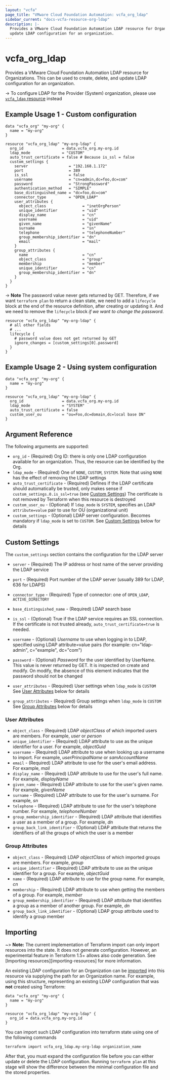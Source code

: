 ```yaml
---
layout: "vcfa"
page_title: "VMware Cloud Foundation Automation: vcfa_org_ldap"
sidebar_current: "docs-vcfa-resource-org-ldap"
description: |-
  Provides a VMware Cloud Foundation Automation LDAP resource for Organizations. This can be used to create, delete, and 
  update LDAP configuration for an organization.
---
```


# vcfa\_org\_ldap

Provides a VMware Cloud Foundation Automation LDAP resource for Organizations.
This can be used to create, delete, and update LDAP configuration for an organization.

-> To configure LDAP for the Provider (System) organization, please use [`vcfa_ldap` resource](/providers/vmware/vcfa/latest/docs/resources/ldap) instead

## Example Usage 1 - Custom configuration

```hcl
data "vcfa_org" "my-org" {
  name = "my-org"
}

resource "vcfa_org_ldap" "my-org-ldap" {
  org_id                 = data.vcfa_org.my-org.id
  ldap_mode              = "CUSTOM"
  auto_trust_certificate = false # Because is_ssl = false
  custom_settings {
    server                  = "192.168.1.172"
    port                    = 389
    is_ssl                  = false
    username                = "cn=admin,dc=foo,dc=com"
    password                = "StrongPassword"
    authentication_method   = "SIMPLE"
    base_distinguished_name = "dc=foo,dc=com"
    connector_type          = "OPEN_LDAP"
    user_attributes {
      object_class                = "inetOrgPerson"
      unique_identifier           = "uid"
      display_name                = "cn"
      username                    = "uid"
      given_name                  = "givenName"
      surname                     = "sn"
      telephone                   = "telephoneNumber"
      group_membership_identifier = "dn"
      email                       = "mail"
    }
    group_attributes {
      name                        = "cn"
      object_class                = "group"
      membership                  = "member"
      unique_identifier           = "cn"
      group_membership_identifier = "dn"
    }
  }
}
```

-> **Note** 
The password value never gets returned by GET. Therefore, if we want `terraform plan` to return a clean state, we need
to add a `lifecycle` block at the end of the resource definition, after creating or updating it.
And we need to remove the `lifecycle` block _if we want to change the password_.

```hcl
resource "vcfa_org_ldap" "my-org-ldap" {
  # all other fields
  # ...
  lifecycle {
    # password value does not get returned by GET
    ignore_changes = [custom_settings[0].password]
  }
}
```

## Example Usage 2 - Using system configuration

```hcl
data "vcfa_org" "my-org" {
  name = "my-org"
}

resource "vcfa_org_ldap" "my-org-ldap" {
  org_id                 = data.vcfa_org.my-org.id
  ldap_mode              = "SYSTEM"
  auto_trust_certificate = false
  custom_user_ou         = "ou=Foo,dc=domain,dc=local base DN"
}
```

## Argument Reference

The following arguments are supported:

* `org_id` - (Required) Org ID: there is only one LDAP configuration available for an organization. Thus, the resource can be identified by the Org.
* `ldap_mode` - (Required) One of `NONE`, `CUSTOM`, `SYSTEM`. Note that using `NONE` has the effect of removing the LDAP settings
* `auto_trust_certificate` - (Required) Defines if the LDAP certificate should automatically be trusted, only makes sense if `custom_settings.0.is_ssl=true` (see [Custom Settings](#custom-settings))
  The certificate is not removed by Terraform when this resource is destroyed
* `custom_user_ou` - (Optional) If `ldap_mode` is `SYSTEM`, specifies an LDAP `attribute=value` pair to use for OU (organizational unit)
* `custom_settings` - (Optional) LDAP server configuration. Becomes mandatory if `ldap_mode` is set to `CUSTOM`. See [Custom Settings](#custom-settings) below for details

<a id="custom-settings"></a>
## Custom Settings

The `custom_settings` section contains the configuration for the LDAP server

* `server` - (Required) The IP address or host name of the server providing the LDAP service
* `port` - (Required) Port number of the LDAP server (usually 389 for LDAP, 636 for LDAPS)
* `connector_type` - (Required) Type of connector: one of `OPEN_LDAP`, `ACTIVE_DIRECTORY`
* `base_distinguished_name` - (Required) LDAP search base
* `is_ssl` - (Optional) True if the LDAP service requires an SSL connection. If the certificate is not trusted already, `auto_trust_certificate=true` is needed.
* `username` - (Optional) _Username_ to use when logging in to LDAP, specified using LDAP attribute=value pairs 
  (for example: cn="ldap-admin", c="example", dc="com")
* `password` - (Optional) _Password_ for the user identified by UserName. This value is never returned by GET. 
   It is inspected on create and modify. On modify, the absence of this element indicates that the password should not be changed

* `user_attributes` - (Required) User settings when `ldap_mode` is `CUSTOM` See [User Attributes](#user-attributes) below for details
* `group_attributes` - (Required) Group settings when `ldap_mode` is `CUSTOM` See [Group Attributes](#group-attributes) below for details

<a id="user-attributes"></a>
### User Attributes

* `object_class` - (Required)  LDAP _objectClass_ of which imported users are members. For example, _user_ or _person_
* `unique_identifier` - (Required) LDAP attribute to use as the unique identifier for a user. For example, _objectGuid_
* `username` - (Required) LDAP attribute to use when looking up a username to import. For example, _userPrincipalName_ or _samAccountName_
* `email` - (Required) LDAP attribute to use for the user's email address. For example, _mail_
* `display_name` - (Required) LDAP attribute to use for the user's full name. For example, _displayName_
* `given_name` - (Required) LDAP attribute to use for the user's given name. For example, _givenName_
* `surname` - (Required) LDAP attribute to use for the user's surname. For example, _sn_
* `telephone` - (Required) LDAP attribute to use for the user's telephone number. For example, _telephoneNumber_
* `group_membership_identifier` - (Required) LDAP attribute that identifies a user as a member of a group. For example, _dn_
* `group_back_link_identifier` - (Optional) LDAP attribute that returns the identifiers of all the groups of which the user is a member

<a id="group-attributes"></a>
### Group Attributes

* `object_class` - (Required) LDAP _objectClass_ of which imported groups are members. For example, _group_
* `unique_identifier` - (Required) LDAP attribute to use as the unique identifier for a group. For example, _objectGuid_
* `name` - (Required) LDAP attribute to use for the group name. For example, _cn_
* `membership` - (Required) LDAP attribute to use when getting the members of a group. For example, _member_
* `group_membership_identifier` - (Required) LDAP attribute that identifies a group as a member of another group. For example, _dn_
* `group_back_link_identifier` - (Optional) LDAP group attribute used to identify a group member

## Importing

~> **Note:** The current implementation of Terraform import can only import resources into the
state. It does not generate configuration. However, an experimental feature in Terraform 1.5+ allows
also code generation. See [Importing resources][importing-resources] for more information.

An existing LDAP configuration for an Organization can be [imported][docs-import] into this resource via supplying the path for an Organization name.
For example, using this structure, representing an existing LDAP configuration that was **not** created using Terraform:

```hcl
data "vcfa_org" "my-org" {
  name = "my-org"
}

resource "vcfa_org_ldap" "my-org-ldap" {
  org_id = data.vcfa_org.my-org.id
}
```

You can import such LDAP configuration into terraform state using one of the following commands

```
terraform import vcfa_org_ldap.my-org-ldap organization_name
```

After that, you must expand the configuration file before you can either update or delete the LDAP configuration. Running `terraform plan`
at this stage will show the difference between the minimal configuration file and the stored properties.

[docs-import]:https://www.terraform.io/docs/import/
